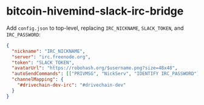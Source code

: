 # bitcoin-hivemind-slack-irc-bridge

Add `config.json` to top-level, replacing `IRC_NICKNAME`, `SLACK_TOKEN`, and `IRC_PASSWORD`:

```json
{
  "nickname": "IRC_NICKNAME",
  "server": "irc.freenode.org",
  "token": "SLACK_TOKEN",
  "avatarUrl": "https://robohash.org/$username.png?size=48x48",
  "autoSendCommands": [["PRIVMSG", "NickServ", "IDENTIFY IRC_PASSWORD"]],
  "channelMapping": {
    "#drivechain-dev-irc": "#drivechain-dev"
  }
}
```